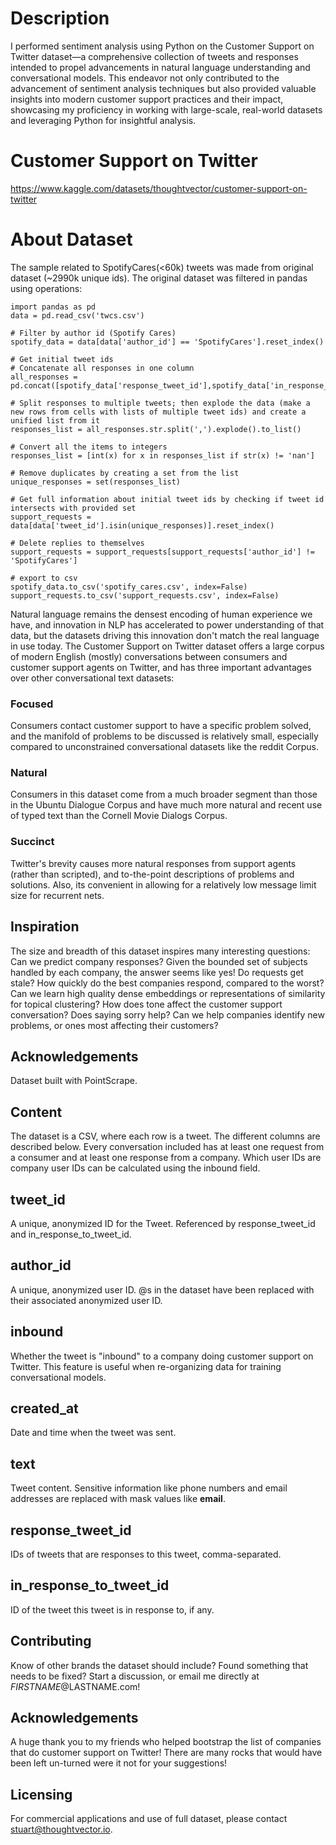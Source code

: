 # Description 

I performed sentiment analysis using Python on the Customer Support on Twitter dataset—a comprehensive collection of tweets and responses intended to propel advancements in natural language understanding and conversational models. This endeavor not only contributed to the advancement of sentiment analysis techniques but also provided valuable insights into modern customer support practices and their impact, showcasing my proficiency in working with large-scale, real-world datasets and leveraging Python for insightful analysis.

# Customer Support on Twitter
https://www.kaggle.com/datasets/thoughtvector/customer-support-on-twitter

# About Dataset

The sample related to SpotifyCares(<60k) tweets was made from original dataset (~2990k unique ids). 
The original dataset was filtered in pandas using operations:

```
import pandas as pd
data = pd.read_csv('twcs.csv')

# Filter by author id (Spotify Cares)
spotify_data = data[data['author_id'] == 'SpotifyCares'].reset_index()

# Get initial tweet ids
# Concatenate all responses in one column
all_responses = pd.concat([spotify_data['response_tweet_id'],spotify_data['in_response_to_tweet_id']]).dropna()

# Split responses to multiple tweets; then explode the data (make a new rows from cells with lists of multiple tweet ids) and create a unified list from it
responses_list = all_responses.str.split(',').explode().to_list()

# Convert all the items to integers
responses_list = [int(x) for x in responses_list if str(x) != 'nan']

# Remove duplicates by creating a set from the list
unique_responses = set(responses_list)

# Get full information about initial tweet ids by checking if tweet id intersects with provided set
support_requests = data[data['tweet_id'].isin(unique_responses)].reset_index()

# Delete replies to themselves
support_requests = support_requests[support_requests['author_id'] != 'SpotifyCares']

# export to csv
spotify_data.to_csv('spotify_cares.csv', index=False)
support_requests.to_csv('support_requests.csv', index=False)
```

Natural language remains the densest encoding of human experience we have, and innovation in NLP has accelerated to power understanding of that data, but the datasets driving this innovation don't match the real language in use today. The Customer Support on Twitter dataset offers a large corpus of modern English (mostly) conversations between consumers and customer support agents on Twitter, and has three important advantages over other conversational text datasets:

### Focused
Consumers contact customer support to have a specific problem solved, and the manifold of problems to be discussed is relatively small, especially compared to unconstrained conversational datasets like the reddit Corpus.
### Natural
Consumers in this dataset come from a much broader segment than those in the Ubuntu Dialogue Corpus and have much more natural and recent use of typed text than the Cornell Movie Dialogs Corpus.
### Succinct
Twitter's brevity causes more natural responses from support agents (rather than scripted), and to-the-point descriptions of problems and solutions. Also, its convenient in allowing for a relatively low message limit size for recurrent nets.

## Inspiration
The size and breadth of this dataset inspires many interesting questions:
Can we predict company responses? Given the bounded set of subjects handled by each company, the answer seems like yes!
Do requests get stale? How quickly do the best companies respond, compared to the worst?
Can we learn high quality dense embeddings or representations of similarity for topical clustering?
How does tone affect the customer support conversation? Does saying sorry help?
Can we help companies identify new problems, or ones most affecting their customers?

## Acknowledgements
Dataset built with PointScrape.

## Content
The dataset is a CSV, where each row is a tweet. The different columns are described below. Every conversation included has at least one request from a consumer and at least one response from a company. Which user IDs are company user IDs can be calculated using the inbound field.

## tweet_id
A unique, anonymized ID for the Tweet. Referenced by response_tweet_id and in_response_to_tweet_id.

## author_id
A unique, anonymized user ID. @s in the dataset have been replaced with their associated anonymized user ID.

## inbound
Whether the tweet is "inbound" to a company doing customer support on Twitter. This feature is useful when re-organizing data for training conversational models.

## created_at
Date and time when the tweet was sent.

## text
Tweet content. Sensitive information like phone numbers and email addresses are replaced with mask values like __email__.

## response_tweet_id
IDs of tweets that are responses to this tweet, comma-separated.

## in_response_to_tweet_id
ID of the tweet this tweet is in response to, if any.

## Contributing
Know of other brands the dataset should include? Found something that needs to be fixed? Start a discussion, or email me directly at $FIRSTNAME@$LASTNAME.com!

## Acknowledgements
A huge thank you to my friends who helped bootstrap the list of companies that do customer support on Twitter! There are many rocks that would have been left un-turned were it not for your suggestions!

## Licensing
For commercial applications and use of full dataset, please contact stuart@thoughtvector.io.